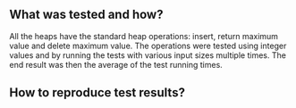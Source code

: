 ## What was tested and how?

All the heaps have the standard heap operations: insert, return maximum value and delete maximum value. The operations were tested using integer values and by running the tests with various input sizes multiple times. The end result was then the average of the test running times.

## How to reproduce test results?



